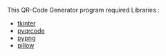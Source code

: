 This QR-Code Generator program required Libraries :
- [tkinter](https://python.org/)
- [pyqrcode](https://pypi.org/project/PyQRCode/)
- [pypng](https://pypi.org/project/pypng/)
- [pillow](https://pypi.org/project/Pillow/)
